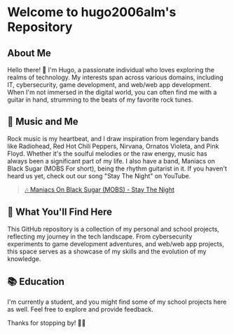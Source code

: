 # Welcome to hugo2006alm's Repository

## About Me

Hello there! 👋 I'm Hugo, a passionate individual who loves exploring the realms of technology. My interests span across various domains, including IT, cybersecurity, game development, and web/web app development. When I'm not immersed in the digital world, you can often find me with a guitar in hand, strumming to the beats of my favorite rock tunes.

## 🎸 Music and Me

Rock music is my heartbeat, and I draw inspiration from legendary bands like Radiohead, Red Hot Chili Peppers, Nirvana, Ornatos Violeta, and Pink Floyd. Whether it's the soulful melodies or the raw energy, music has always been a significant part of my life. I also have a band, Maniacs on Black Sugar (MOBS For short), being the rhythm guitarist in it. If you haven't heard us yet, check out our song "Stay The Night" on YouTube.
> [🎶 Maniacs On Black Sugar (MOBS) - Stay The Night](https://youtu.be/H3XWP4aFH1c?si=cE7ZJA3_Uq49eIjC)

## 🚀 What You'll Find Here

This GitHub repository is a collection of my personal and school projects, reflecting my journey in the tech landscape. From cybersecurity experiments to game development adventures, and web/web app projects, this space serves as a showcase of my skills and the evolution of my knowledge.

## 📚 Education

I'm currently a student, and you might find some of my school projects here as well. Feel free to explore and provide feedback.

Thanks for stopping by! 🚀✨
